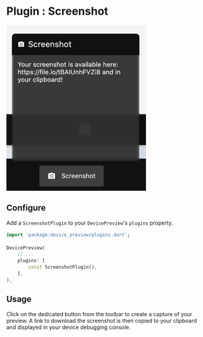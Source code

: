 # Plugin : Screenshot

![illustration](images/screenshot.png ':size=150')

## Configure

Add a `ScreenshotPlugin` to your `DevicePreview`'s `plugins` property.

```dart
import 'package:device_preview/plugins.dart';

DevicePreview(
    // ...
    plugins: [
        const ScreenshotPlugin(),
    ],
),
```

## Usage

Click on the dedicated button from the toolbar to create a capture of your preview. A link to download the screenshot is then copied to your clipboard and displayed in your device debugging console.
